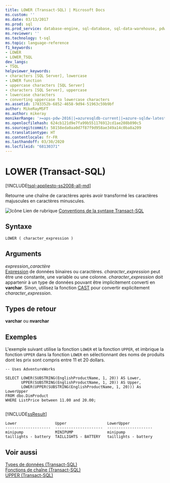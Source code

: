 ```yaml
---
title: LOWER (Transact-SQL) | Microsoft Docs
ms.custom: ''
ms.date: 03/13/2017
ms.prod: sql
ms.prod_service: database-engine, sql-database, sql-data-warehouse, pdw
ms.reviewer: ''
ms.technology: t-sql
ms.topic: language-reference
f1_keywords:
- LOWER
- LOWER_TSQL
dev_langs:
- TSQL
helpviewer_keywords:
- characters [SQL Server], lowercase
- LOWER function
- uppercase characters [SQL Server]
- characters [SQL Server], uppercase
- lowercase characters
- converting uppercase to lowercase characters
ms.assetid: 1783352b-6852-4658-9d94-51963c59b9bf
author: MikeRayMSFT
ms.author: mikeray
monikerRange: '>=aps-pdw-2016||=azuresqldb-current||=azure-sqldw-latest||>=sql-server-2016||=sqlallproducts-allversions||>=sql-server-linux-2017||=azuresqldb-mi-current'
ms.openlocfilehash: 624cb121d9e7fa99b551176912cd1ae208b890c5
ms.sourcegitcommit: 58158eda0aa0d7f87f9d958ae349a14c0ba8a209
ms.translationtype: HT
ms.contentlocale: fr-FR
ms.lasthandoff: 03/30/2020
ms.locfileid: "68130371"
---
```

# <a name="lower-transact-sql"></a>LOWER (Transact-SQL)
[!INCLUDE[tsql-appliesto-ss2008-all-md](../../includes/tsql-appliesto-ss2008-all-md.md)]

  Retourne une chaîne de caractères après avoir transformé les caractères majuscules en caractères minuscules.  
  
 ![Icône Lien de rubrique](../../database-engine/configure-windows/media/topic-link.gif "Icône du lien de rubrique") [Conventions de la syntaxe Transact-SQL](../../t-sql/language-elements/transact-sql-syntax-conventions-transact-sql.md)  
  
## <a name="syntax"></a>Syntaxe  
  
```  
LOWER ( character_expression )  
```  
  
## <a name="arguments"></a>Arguments  
 *expression_caractère*  
 [Expression](../../t-sql/language-elements/expressions-transact-sql.md) de données binaires ou caractères. *character_expression* peut être une constante, une variable ou une colonne. *character_expression* doit appartenir à un type de données pouvant être implicitement converti en **varchar**. Sinon, utilisez la fonction [CAST](../../t-sql/functions/cast-and-convert-transact-sql.md) pour convertir explicitement *character_expression*.  
  
## <a name="return-types"></a>Types de retour  
 **varchar** ou **nvarchar**  
  
## <a name="examples"></a>Exemples  
 L'exemple suivant utilise la fonction `LOWER` et la fonction `UPPER`, et imbrique la fonction `UPPER` dans la fonction `LOWER` en sélectionnant des noms de produits dont les prix sont compris entre 11 et 20 dollars.  
  
```  
-- Uses AdventureWorks  
  
SELECT LOWER(SUBSTRING(EnglishProductName, 1, 20)) AS Lower,   
       UPPER(SUBSTRING(EnglishProductName, 1, 20)) AS Upper,   
       LOWER(UPPER(SUBSTRING(EnglishProductName, 1, 20))) As LowerUpper  
FROM dbo.DimProduct  
WHERE ListPrice between 11.00 and 20.00;  
  
```  
  
 [!INCLUDE[ssResult](../../includes/ssresult-md.md)]  
  
 ```
Lower                 Upper                  LowerUpper  
--------------------  ---------------------  --------------------  
minipump              MINIPUMP               minipump  
taillights - battery  TAILLIGHTS - BATTERY   taillights - battery
```  
  
## <a name="see-also"></a>Voir aussi  
 [Types de données &#40;Transact-SQL&#41;](../../t-sql/data-types/data-types-transact-sql.md)   
 [Fonctions de chaîne &#40;Transact-SQL&#41;](../../t-sql/functions/string-functions-transact-sql.md)  
 [UPPER &#40;Transact-SQL&#41;](../../t-sql/functions/upper-transact-sql.md)  
  
  

